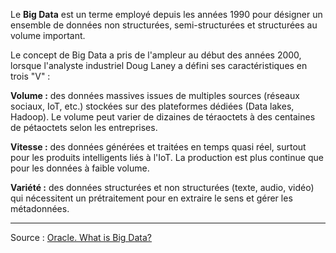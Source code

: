 Le **Big Data** est un terme employé depuis les années 1990 pour désigner un ensemble de données non structurées, semi-structurées et structurées au volume important.

Le concept de Big Data a pris de l'ampleur au début des années 2000, lorsque l'analyste industriel Doug Laney a défini ses caractéristiques en trois "V" :

**Volume :** des données massives issues de multiples sources (réseaux sociaux, IoT, etc.) stockées sur des plateformes dédiées (Data lakes, Hadoop). Le volume peut varier de dizaines de téraoctets à des centaines de pétaoctets selon les entreprises.

**Vitesse :** des données générées et traitées en temps quasi réel, surtout pour les produits intelligents liés à l'IoT. La production est plus continue que pour les données à faible volume.

**Variété :** des données structurées et non structurées (texte, audio, vidéo) qui nécessitent un prétraitement pour en extraire le sens et gérer les métadonnées.

---
Source : [Oracle. What is Big Data?](https://www.oracle.com/a/ocom/docs/what-is-big-data-ebook-4421383.pdf)